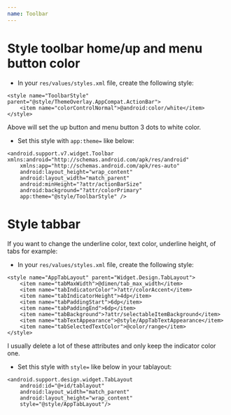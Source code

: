 ```yaml
---
name: Toolbar
---
```


# Style toolbar home/up and menu button color

* In your `res/values/styles.xml` file, create the following style:
```
<style name="ToolbarStyle" parent="@style/ThemeOverlay.AppCompat.ActionBar">
    <item name="colorControlNormal">@android:color/white</item>
</style>
```
Above will set the up button and menu button 3 dots to white color.

* Set this style with `app:theme=` like below:
```
<android.support.v7.widget.Toolbar xmlns:android="http://schemas.android.com/apk/res/android"
    xmlns:app="http://schemas.android.com/apk/res-auto"
    android:layout_height="wrap_content"
    android:layout_width="match_parent"
    android:minHeight="?attr/actionBarSize"
    android:background="?attr/colorPrimary"
    app:theme="@style/ToolbarStyle" />
```

# Style tabbar

If you want to change the underline color, text color, underline height, of tabs for example:

* In your `res/values/styles.xml` file, create the following style:
```
<style name="AppTabLayout" parent="Widget.Design.TabLayout">
    <item name="tabMaxWidth">@dimen/tab_max_width</item>
    <item name="tabIndicatorColor">?attr/colorAccent</item>
    <item name="tabIndicatorHeight">4dp</item>
    <item name="tabPaddingStart">6dp</item>
    <item name="tabPaddingEnd">6dp</item>
    <item name="tabBackground">?attr/selectableItemBackground</item>
    <item name="tabTextAppearance">@style/AppTabTextAppearance</item>
    <item name="tabSelectedTextColor">@color/range</item>
</style>
```
I usually delete a lot of these attributes and only keep the indicator color one. 

* Set this style with `style=` like below in your tablayout:
```
<android.support.design.widget.TabLayout
    android:id="@+id/tablayout"
    android:layout_width="match_parent"
    android:layout_height="wrap_content"
    style="@style/AppTabLayout"/>
```
